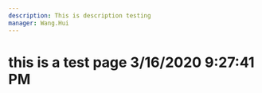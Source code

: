 ```yaml
---
description: This is description testing
manager: Wang.Hui
---
```

# this is a test page 3/16/2020 9:27:41 PM